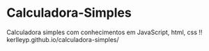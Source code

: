 # Calculadora-Simples
Calculadora simples com conhecimentos em JavaScript, html, css !!
kerlleyp.github.io/calculadora-simples/
